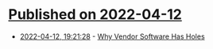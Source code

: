 # [Published on 2022-04-12](index.md)

* [2022-04-12, 19:21:28](https://news.ycombinator.com/item?id=31007126) - [Why Vendor Software Has Holes](https://michaeldehaan.substack.com/p/why-vendor-software-has-holes)

